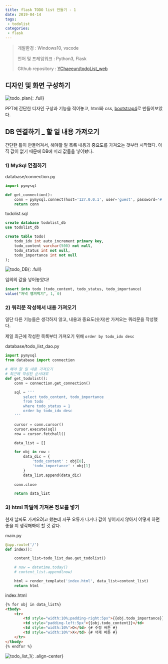```yaml
---
title: flask TODO list 만들기 - 1
date: 2019-04-14
tags:
 - todolist
categories:
 - flask
---
```






> 개발환경 : Windows10, vscode
>
> 언어 및 프레임워크 : Python3, Flask
>
> GIthub repository : [YChaeeun/todoList_web](<https://github.com/YChaeeun/todoList_web>)

 

## 디자인 및 화면 구성하기



![todo_plan]({{site.url}}{{site.baseurl}}/assets/images/todo-1.png){: .full}



PPT에 간단한 디자인 구상과 기능을 적어놓고, html와 css, [bootstrap4](https://www.w3schools.com/bootstrap4/bootstrap_get_started.asp)로 만들어보았다.





## DB 연결하기 _ 할 일 내용 가져오기

간단한 틀이 만들어져서, 해야할 일 목록 내용과 중요도를 가져오는 것부터 시작했다. 아직 값이 없기 때문에 DB에 미리 값들을 넣어놨다.



### 1) MySql 연결하기

database/connection.py

```python
import pymysql

def get_connection():
    conn = pymysql.connect(host='127.0.0.1', user='guest', password='#', db='todolist_db', charset='utf8')
    return conn
```



todolist.sql

```sql
create database todolist_db
use todolist_db

create table todo(
    todo_idx int auto_increment primary key,
    todo_content varchar(500) not null,
    todo_status int not null,
    todo_importance int not null
);
```



![todo_DB]({{site.url}}{{site.baseurl}}/assets/images/todo-1-3.png){: .full}



임의의 값을 넣어놓았다!

```sql
insert into todo (todo_content, todo_status, todo_importance)
value("저녁 챙겨먹기", 1, 0)
```





### 2) 쿼리문 작성해서 내용 가져오기

일단 다른 기능들은 생각하지 않고, 내용과 중요도(숫자)만 가져오는 쿼리문을 작성했다. 

제일 최근에 작성한 목록부터 가져오기 위해 `order by todo_idx desc `



database/todo_list_dao.py

```python
import pymysql
from database import connection

# 해야 할 일 내용 가져오기
# 최근에 작성된 순서대로 
def get_todolist():
    conn = connection.get_connection()

    sql = '''
        select todo_content, todo_importance
        from todo
        where todo_status = 1
        order by todo_idx desc
    ''' 

    cursor = conn.cursor()
    cursor.execute(sql)
    row = cursor.fetchall()

    data_list = []

    for obj in row :
        data_dic = {
            'todo_content' : obj[0],
            'todo_importance' : obj[1]
        }
        data_list.append(data_dic)
    
    conn.close

    return data_list

```



### 3) html 파일에 가져온 정보를 넣기

현재 날짜도 가져오려고 했는데 자꾸 오류가 나거나 값이 넣어지지 않아서 어떻게 하면 좋을 지 생각해봐야 할 것 같다.



main.py

```python
@app.route('/')
def index():

    content_list=todo_list_dao.get_todolist()

    # now = datetime.today()
    # content_list.append(now)

    html = render_template('index.html', data_list=content_list)
    return html
```



index.html

```html
{% for obj in data_list%}
<tbody>
	<tr>
		<td style="width:10%;padding-right:5px">{{obj.todo_importance}}</td>
		<td style="padding-left:5px">{{obj.todo_content}}</td>
		<td style="width:10%">O</td> {# 수정 버튼 #}
		<td style="width:10%">X</td> {# 삭제 버튼 #}
	</tr>
</tbody>
{% endfor %}
```





![todo_list_1]({{site.url}}{{site.baseurl}}/assets/images/todo-1-2.png){: .align-center}












